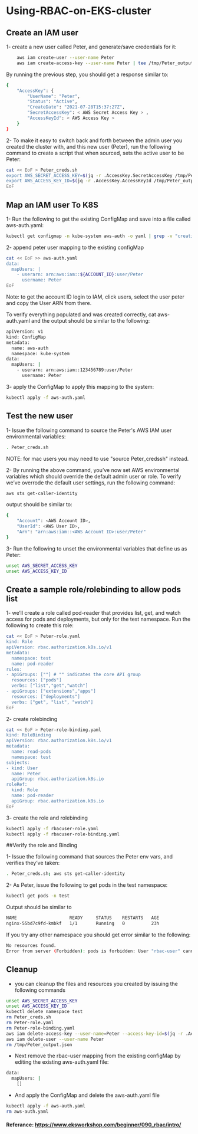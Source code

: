 # Using-RBAC-on-EKS-cluster

## Create an IAM user


1- create a new user called Peter, and generate/save credentials for it:

```bash
    aws iam create-user --user-name Peter
    aws iam create-access-key --user-name Peter | tee /tmp/Peter_output.json
```

By running the previous step, you should get a response similar to:

```bash
{
    "AccessKey": {
        "UserName": "Peter",
        "Status": "Active",
        "CreateDate": "2021-07-28T15:37:27Z",
        "SecretAccessKey": < AWS Secret Access Key > ,
        "AccessKeyId": < AWS Access Key >
    }
}
```

2- To make it easy to switch back and forth between the admin user you created the cluster with, and this new user (Peter), run the following command to create a script that when sourced, sets the active user to be Peter:

```bash
cat << EoF > Peter_creds.sh
export AWS_SECRET_ACCESS_KEY=$(jq -r .AccessKey.SecretAccessKey /tmp/Peter_output.json)
export AWS_ACCESS_KEY_ID=$(jq -r .AccessKey.AccessKeyId /tmp/Peter_output.json)
EoF
```

## Map an IAM user To K8S

1- Run the following to get the existing ConfigMap and save into a file called aws-auth.yaml:

```bash
kubectl get configmap -n kube-system aws-auth -o yaml | grep -v "creationTimestamp\|resourceVersion\|selfLink\|uid" | sed '/^  annotations:/,+2 d' > aws-auth.yaml
```
2- append peter user mapping to the existing configMap

```bash
cat << EoF >> aws-auth.yaml
data:
  mapUsers: |
    - userarn: arn:aws:iam::${ACCOUNT_ID}:user/Peter
      username: Peter
EoF
```

Note: to get the account ID login to IAM, click users, select the user peter and copy the User ARN from there.

To verify everything populated and was created correctly, cat aws-auth.yaml and the output should be similar to the following:

```bash
apiVersion: v1
kind: ConfigMap
metadata:
  name: aws-auth
  namespace: kube-system
data:
  mapUsers: |
    - userarn: arn:aws:iam::123456789:user/Peter
      username: Peter
```

3- apply the ConfigMap to apply this mapping to the system:

```bash
kubectl apply -f aws-auth.yaml
```


## Test the new user

1- Issue the following command to source the Peter's AWS IAM user environmental variables:

```bash
. Peter_creds.sh
```
NOTE: for mac users you may need to use "source Peter_credssh" instead.

2- By running the above command, you’ve now set AWS environmental variables which should override the default admin user or role. To verify we’ve overrode the default user settings, run the following command:

```bash
aws sts get-caller-identity
```

output should be similar to:

```bash
{
    "Account": <AWS Account ID>,
    "UserId": <AWS User ID>,
    "Arn": "arn:aws:iam::<AWS Account ID>:user/Peter"
}
```

3- Run the following to unset the environmental variables that define us as Peter:

```bash
unset AWS_SECRET_ACCESS_KEY
unset AWS_ACCESS_KEY_ID
```

## Create a sample role/rolebinding to allow pods list

1- we’ll create a role called pod-reader that provides list, get, and watch access for pods and deployments, but only for the test namespace. Run the following to create this role:

```bash
cat << EoF > Peter-role.yaml
kind: Role
apiVersion: rbac.authorization.k8s.io/v1
metadata:
  namespace: test
  name: pod-reader
rules:
- apiGroups: [""] # "" indicates the core API group
  resources: ["pods"]
  verbs: ["list","get","watch"]
- apiGroups: ["extensions","apps"]
  resources: ["deployments"]
  verbs: ["get", "list", "watch"]
EoF
```

2- create rolebinding

```bash
cat << EoF > Peter-role-binding.yaml
kind: RoleBinding
apiVersion: rbac.authorization.k8s.io/v1
metadata:
  name: read-pods
  namespace: test
subjects:
- kind: User
  name: Peter
  apiGroup: rbac.authorization.k8s.io
roleRef:
  kind: Role
  name: pod-reader
  apiGroup: rbac.authorization.k8s.io
EoF
```

3- create the role and rolebinding

```bash
kubectl apply -f rbacuser-role.yaml
kubectl apply -f rbacuser-role-binding.yaml
```

##Verify the role and Binding

1- Issue the following command that sources the Peter env vars, and verifies they’ve taken:

```bash
. Peter_creds.sh; aws sts get-caller-identity
```

2- As Peter, issue the following to get pods in the test namespace:

```bash
kubectl get pods -n test
```

Output should be similar to 

```bash
NAME                    READY     STATUS    RESTARTS   AGE
nginx-55bd7c9fd-kmbkf   1/1       Running   0          23h
```

If you try any other namespace you should get error similar to the following:

```bash
No resources found.
Error from server (Forbidden): pods is forbidden: User "rbac-user" cannot list resource "pods" in API group "" in the namespace "kube-system"
```


## Cleanup

- you can cleanup the files and resources you created by issuing the following commands

```bash
unset AWS_SECRET_ACCESS_KEY
unset AWS_ACCESS_KEY_ID
kubectl delete namespace test
rm Peter_creds.sh
rm Peter-role.yaml
rm Peter-role-binding.yaml
aws iam delete-access-key --user-name=Peter --access-key-id=$(jq -r .AccessKey.AccessKeyId /tmp/create_output.json)
aws iam delete-user --user-name Peter
rm /tmp/Peter_output.json
```
- Next remove the rbac-user mapping from the existing configMap by editing the existing aws-auth.yaml file:

```bash
data:
  mapUsers: |
    []
```

- And apply the ConfigMap and delete the aws-auth.yaml file

```bash
kubectl apply -f aws-auth.yaml
rm aws-auth.yaml
```


#### Referance: https://www.eksworkshop.com/beginner/090_rbac/intro/
